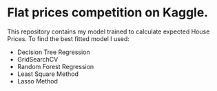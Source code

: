 # Flat prices competition on Kaggle. 

This repository contains my model trained to calculate expected House Prices. To find the best fitted model I used: 
- Decision Tree Regression
- GridSearchCV
- Random Forest Regression
- Least Square Method
- Lasso Method

